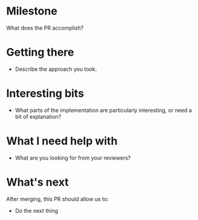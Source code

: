 # Milestone
What does the PR accomplish?

# Getting there
* Describe the approach you took.

# Interesting bits
* What parts of the implementation are particularly interesting, or need a bit of explanation?

# What I need help with
* What are you looking for from your reviewers?

# What's next
After merging, this PR should allow us to:

* Do the next thing
